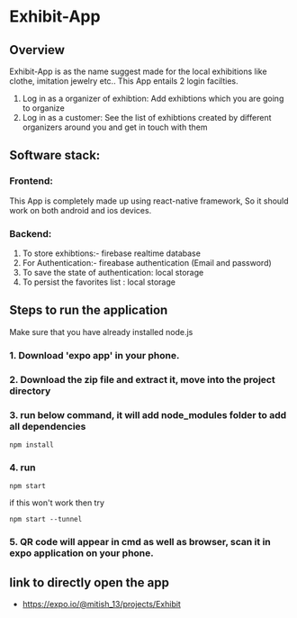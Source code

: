 # Exhibit-App

## Overview

Exhibit-App is as the name suggest made for the local exhibitions like clothe, imitation jewelry etc..
This App entails 2 login facilties. 
1. Log in as a organizer of exhibtion: Add exhibtions which you are going to organize
2. Log in as a customer: See the list of exhibtions created by different organizers around you and get in touch with them

## Software stack:
### Frontend:
This App is completely made up using react-native framework, So it should work on both android and ios devices.


### Backend: 
1. To store exhibtions:- firebase realtime database
2. For Authentication:- fireabase authentication (Email and password)
3. To save the state of authentication: local storage
4. To persist the favorites list : local storage


## Steps to run the application
Make sure that you have already installed node.js

### 1. Download 'expo app' in your phone. 
### 2. Download the zip file and extract it, move into the project directory
### 3. run below command, it will add node_modules folder to add all dependencies
```
npm install
```
### 4. run
```
npm start
```
if this won't work then try 
```
npm start --tunnel
```
### 5. QR code will appear in cmd as well as browser, scan it in expo application on your phone.



## link to directly open the app
* https://expo.io/@mitish_13/projects/Exhibit
